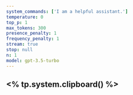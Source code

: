 ```yaml
---
system_commands: ['I am a helpful assistant.']
temperature: 0
top_p: 1
max_tokens: 300
presence_penalty: 1
frequency_penalty: 1
stream: true
stop: null
n: 1
model: gpt-3.5-turbo
---
```


##  <% tp.system.clipboard() %>


